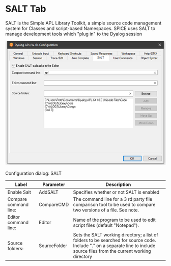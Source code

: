 # SALT Tab

SALT is the Simple APL Library Toolkit, a simple source code management system for Classes and script-based Namespaces. SPICE uses SALT to manage development tools which "plug in" to the Dyalog session

![configuration dialog salt tab](../img/configuration-dialog-salt-tab.png)

Configuration dialog: SALT

| Label | Parameter | Description |
| --- | --- | ---  |
| Enable Salt | AddSALT | Specifies whether or not SALT is enabled |
| Compare command line: | CompareCMD | The command line for a 3 rd party file comparison tool to be used to compare two versions of a file. See note. |
| Editor command line: | Editor | Name of the program to be used to edit script files (default "Notepad"). |
| Source folders: | SourceFolder | Sets the SALT working directory; a list of folders to be searched for source code. Include "." on a separate line to include source files from the current working directory |
